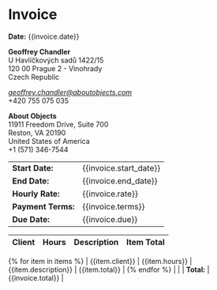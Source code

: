 # Invoice

**Date:** {{invoice.date}}

**Geoffrey Chandler**  
U Havlíčkových sadů 1422/15  
120 00 Prague 2 - Vinohrady  
Czech Republic

*geoffrey.chandler@aboutobjects.com*  
+420 755 075 035

**About Objects**  
11911 Freedom Drive, Suite 700  
Reston, VA 20190  
United States of America  
+1 (571) 346-7544

|                    |                        |
|--------------------|------------------------|
| **Start Date:**    | {{invoice.start_date}} |
| **End Date:**      | {{invoice.end_date}}   |
| **Hourly Rate:**   | {{invoice.rate}}       |
| **Payment Terms:** | {{invoice.terms}}      |
| **Due Date:**      | {{invoice.due}}        |


| Client | Hours | Description | Item Total |
|:-------|:------|-------------|-----------:|
{% for item in items %}
| {{item.client}} | {{item.hours}} | {{item.description}} | {{item.total}} |
{% endfor %}
| | |           **Total:** | {{invoice.total}} |
